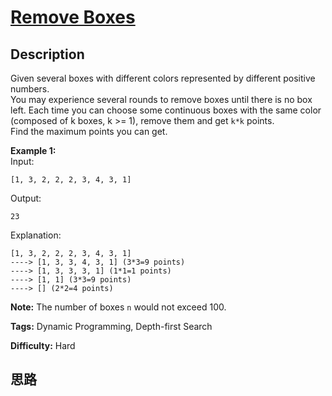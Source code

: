 # [Remove Boxes][title]

## Description

Given several boxes with different colors represented by different positive
numbers.  
You may experience several rounds to remove boxes until there is no box left.
Each time you can choose some continuous boxes with the same color (composed
of k boxes, k >= 1), remove them and get `k*k` points.  
Find the maximum points you can get.

**Example 1:**  
Input:
            [1, 3, 2, 2, 2, 3, 4, 3, 1]    

Output:
            23    

Explanation:
            [1, 3, 2, 2, 2, 3, 4, 3, 1]     ----> [1, 3, 3, 4, 3, 1] (3*3=9 points)     ----> [1, 3, 3, 3, 1] (1*1=1 points)     ----> [1, 1] (3*3=9 points)     ----> [] (2*2=4 points)    

**Note:** The number of boxes `n` would not exceed 100.


**Tags:** Dynamic Programming, Depth-first Search

**Difficulty:** Hard

## 思路

[title]: https://leetcode.com/problems/remove-boxes
